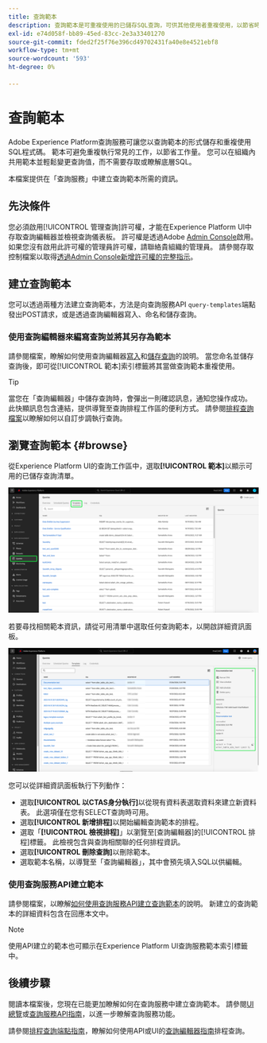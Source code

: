```yaml
---
title: 查詢範本
description: 查詢範本是可重複使用的已儲存SQL查詢，可供其他使用者重複使用，以節省時間和精力。 它們可以使用查詢編輯器或查詢服務API建立，並可用於所有Experience Platform資料集。
exl-id: e74d058f-bb89-45ed-83cc-2e3a33401270
source-git-commit: fded2f25f76e396cd49702431fa40e8e4521ebf8
workflow-type: tm+mt
source-wordcount: '593'
ht-degree: 0%

---
```


# 查詢範本

Adobe Experience Platform查詢服務可讓您以查詢範本的形式儲存和重複使用SQL程式碼。 範本可避免重複執行常見的工作，以節省工作量。 您可以在組織內共用範本並輕鬆變更查詢值，而不需要存取或瞭解底層SQL。

本檔案提供在「查詢服務」中建立查詢範本所需的資訊。

## 先決條件

您必須啟用[!UICONTROL 管理查詢]許可權，才能在Experience Platform UI中存取查詢編輯器並檢視查詢儀表板。 許可權是透過Adobe [Admin Console](https://adminconsole.adobe.com/)啟用。 如果您沒有啟用此許可權的管理員許可權，請聯絡貴組織的管理員。 請參閱存取控制檔案以取得[透過Admin Console新增許可權的完整指示](../../access-control/home.md)。

## 建立查詢範本

您可以透過兩種方法建立查詢範本，方法是向查詢服務API `query-templates`端點發出POST請求，或是透過查詢編輯器寫入、命名和儲存查詢。

### 使用查詢編輯器來編寫查詢並將其另存為範本

請參閱檔案，瞭解如何使用查詢編輯器[寫入](./user-guide.md#query-authoring)和[儲存查詢](./user-guide.md#saving-queries)的說明。 當您命名並儲存查詢後，即可從[!UICONTROL 範本]索引標籤將其當做查詢範本重複使用。

>[!TIP]
>
>當您在「查詢編輯器」中儲存查詢時，會彈出一則確認訊息，通知您操作成功。 此快顯訊息包含連結，提供導覽至查詢排程工作區的便利方式。 請參閱[排程查詢檔案](./query-schedules.md)以瞭解如何以自訂步調執行查詢。

## 瀏覽查詢範本 {#browse}

從Experience Platform UI的查詢工作區中，選取&#x200B;**[!UICONTROL 範本]**&#x200B;以顯示可用的已儲存查詢清單。

![已反白顯示[範本]索引標籤的查詢工作區。](../images/ui/query-templates/query-templates.png)

若要尋找相關範本資訊，請從可用清單中選取任何查詢範本，以開啟詳細資訊面板。

![查詢ID為反白的查詢工作區中的詳細資料面板。](../images/ui/query-templates/details-panel.png)

您可以從詳細資訊面板執行下列動作：

* 選取&#x200B;**[!UICONTROL 以CTAS身分執行]**&#x200B;以從現有資料表選取資料來建立新資料表。 此選項僅在您有SELECT查詢時可用。
* 選取&#x200B;**[!UICONTROL 新增排程]**&#x200B;以開始編輯查詢範本的排程。
* 選取「**[!UICONTROL 檢視排程]**」以瀏覽至[查詢編輯器]的[!UICONTROL 排程]標籤。 此檢視包含與查詢相關聯的任何排程資訊。
* 選取&#x200B;**[!UICONTROL 刪除查詢]**&#x200B;以刪除範本。
* 選取範本名稱，以導覽至「查詢編輯器」，其中會預先填入SQL以供編輯。

### 使用查詢服務API建立範本

請參閱檔案，以瞭解[如何使用查詢服務API建立查詢範本](../api/query-templates.md#create-a-query-template)的說明。 新建立的查詢範本的詳細資料包含在回應本文中。

>[!NOTE]
>
>使用API建立的範本也可顯示在Experience Platform UI查詢服務範本索引標籤中。

## 後續步驟

閱讀本檔案後，您現在已能更加瞭解如何在查詢服務中建立查詢範本。 請參閱[UI總覽](./overview.md)或[查詢服務API指南](../api/getting-started.md)，以進一步瞭解查詢服務功能。

請參閱[排程查詢端點指南](../api/scheduled-queries.md)，瞭解如何使用API或UI的[查詢編輯器指南](./user-guide.md#scheduled-queries)排程查詢。
